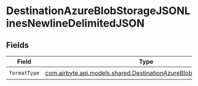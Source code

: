 # DestinationAzureBlobStorageJSONLinesNewlineDelimitedJSON


## Fields

| Field                                                                                                                               | Type                                                                                                                                | Required                                                                                                                            | Description                                                                                                                         |
| ----------------------------------------------------------------------------------------------------------------------------------- | ----------------------------------------------------------------------------------------------------------------------------------- | ----------------------------------------------------------------------------------------------------------------------------------- | ----------------------------------------------------------------------------------------------------------------------------------- |
| `formatType`                                                                                                                        | [com.airbyte.api.models.shared.DestinationAzureBlobStorageFormatType](../../models/shared/DestinationAzureBlobStorageFormatType.md) | :heavy_check_mark:                                                                                                                  | N/A                                                                                                                                 |